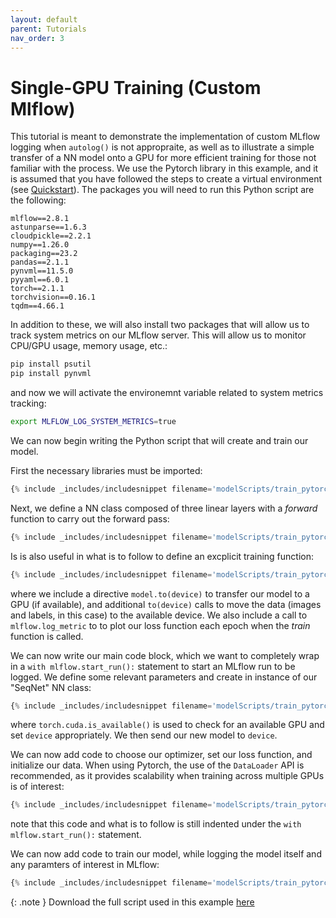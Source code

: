 ```yaml
---
layout: default
parent: Tutorials
nav_order: 3
---
```

Single-GPU Training (Custom Mlflow) 
============
This tutorial is meant to demonstrate the implementation of custom MLflow logging when `autolog()` is not appropraite, as well as to illustrate a simple transfer of a NN model onto a GPU for more efficient training for those not familiar with the process. We use the Pytorch library in this example, and it is assumed that you have followed the steps to create a virtual environment (see [Quickstart](https://docs.mltf.vu/quickstart.html)). The packages you will need to run this Python script are the following:
``` 
mlflow==2.8.1
astunparse==1.6.3
cloudpickle==2.2.1
numpy==1.26.0
packaging==23.2
pandas==2.1.1
pynvml==11.5.0
pyyaml==6.0.1
torch==2.1.1
torchvision==0.16.1
tqdm==4.66.1
```
In addition to these, we will also install two packages that will allow us to track system metrics on our MLflow server. This will allow us to monitor CPU/GPU usage, memory usage, etc.:
```bash
pip install psutil
pip install pynvml
```
and now we will activate the environemnt variable related to system metrics tracking:
```bash
export MLFLOW_LOG_SYSTEM_METRICS=true
```

We can now begin writing the Python script that will create and train our model.

First the necessary libraries must be imported:
```python
{% include _includes/includesnippet filename='modelScripts/train_pytorch_singlegpu.py' starttext='import mlflow' endtext='as optim' %}
```

Next, we define a NN class composed of three linear layers with a _forward_ function to carry out the forward pass:
```python
{% include _includes/includesnippet filename='modelScripts/train_pytorch_singlegpu.py' starttext='class SeqNet(nn.Module):' endtext='return out' %}

```

Is is also useful in what is to follow to define an excplicit training function:
```python
{% include _includes/includesnippet filename='modelScripts/train_pytorch_singlegpu.py' starttext='def train' endtext='print("Training finished.")' %}
```
where we include a directive `model.to(device)` to transfer our model to a GPU (if available), and additional `to(device)` calls to move the data (images and labels, in this case) to the available device. We also include a call to `mlflow.log_metric` to to plot our loss function each epoch when the _train_ function is called.

We can now write our main code block, which we want to completely wrap in a `with mlflow.start_run():` statement to start an MLflow run to be logged. We define some relevant parameters and create in instance of our "SeqNet" NN class:
```python
{% include _includes/includesnippet filename='modelScripts/train_pytorch_singlegpu.py' starttext='# Start MLflow run' endtext='my_net = my_net.to(device)' %}
```
where `torch.cuda.is_available()` is used to check for an available GPU and set `device` appropriately. We then send our new model to `device`. 

We can now add code to choose our optimizer, set our loss function, and initialize our data. When using Pytorch, the use of the `DataLoader` API is recommended, as it provides scalability when training across multiple GPUs is of interest:
```python
{% include _includes/includesnippet filename='modelScripts/train_pytorch_singlegpu.py' starttext='optimizer = torch' endtext='fmnist_test_loader = DataLoader(fmnist_test, batch_size=batch_size, shuffle=True)' %}
```
note that this code and what is to follow is still indented under the `with mlflow.start_run():` statement.

We can now add code to train our model, while logging the model itself and any paramters of interest in MLflow:
```python
{% include _includes/includesnippet filename='modelScripts/train_pytorch_singlegpu.py' starttext='train(my_net,' endtext='mlflow.pytorch.log_model(my_net, "model")' %}
``` 

{: .note }
Download the full script used in this example [here](https://github.com/accre/mltf/blob/main/docs/modelScripts/train_pytorch_singlegpu.py)
